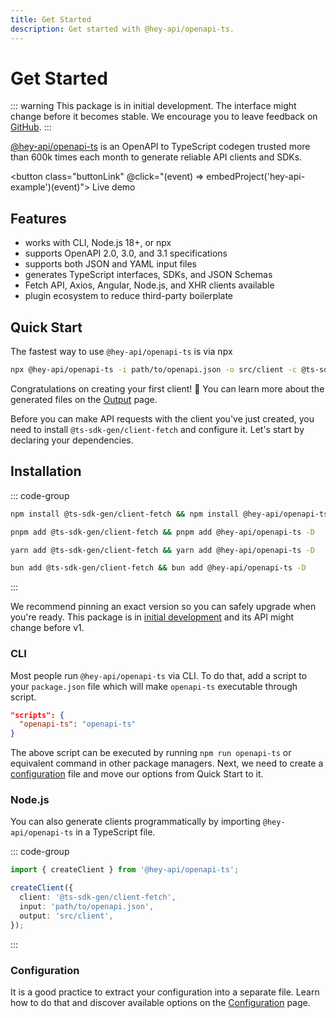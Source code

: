 ```yaml
---
title: Get Started
description: Get started with @hey-api/openapi-ts.
---
```


<script setup>
import { embedProject } from '../embed'
</script>

# Get Started

::: warning
This package is in initial development. The interface might change before it becomes stable. We encourage you to leave feedback on [GitHub](https://github.com/hey-api/openapi-ts/issues).
:::

[@hey-api/openapi-ts](https://github.com/hey-api/openapi-ts) is an OpenAPI to TypeScript codegen trusted more than 600k times each month to generate reliable API clients and SDKs.

<button class="buttonLink" @click="(event) => embedProject('hey-api-example')(event)">
Live demo
</button>

## Features

- works with CLI, Node.js 18+, or npx
- supports OpenAPI 2.0, 3.0, and 3.1 specifications
- supports both JSON and YAML input files
- generates TypeScript interfaces, SDKs, and JSON Schemas
- Fetch API, Axios, Angular, Node.js, and XHR clients available
- plugin ecosystem to reduce third-party boilerplate

## Quick Start

The fastest way to use `@hey-api/openapi-ts` is via npx

```sh
npx @hey-api/openapi-ts -i path/to/openapi.json -o src/client -c @ts-sdk-gen/client-fetch
```

Congratulations on creating your first client! 🎉 You can learn more about the generated files on the [Output](/openapi-ts/output) page.

Before you can make API requests with the client you've just created, you need to install `@ts-sdk-gen/client-fetch` and configure it. Let's start by declaring your dependencies.

## Installation

::: code-group

```sh [npm]
npm install @ts-sdk-gen/client-fetch && npm install @hey-api/openapi-ts -D
```

```sh [pnpm]
pnpm add @ts-sdk-gen/client-fetch && pnpm add @hey-api/openapi-ts -D
```

```sh [yarn]
yarn add @ts-sdk-gen/client-fetch && yarn add @hey-api/openapi-ts -D
```

```sh [bun]
bun add @ts-sdk-gen/client-fetch && bun add @hey-api/openapi-ts -D
```

:::

We recommend pinning an exact version so you can safely upgrade when you're ready. This package is in [initial development](https://semver.org/spec/v0.1.0.html#spec-item-5) and its API might change before v1.

### CLI

Most people run `@hey-api/openapi-ts` via CLI. To do that, add a script to your `package.json` file which will make `openapi-ts` executable through script.

```json
"scripts": {
  "openapi-ts": "openapi-ts"
}
```

The above script can be executed by running `npm run openapi-ts` or equivalent command in other package managers. Next, we need to create a [configuration](/openapi-ts/configuration) file and move our options from Quick Start to it.

### Node.js

You can also generate clients programmatically by importing `@hey-api/openapi-ts` in a TypeScript file.

::: code-group

```ts [openapi-ts.ts]
import { createClient } from '@hey-api/openapi-ts';

createClient({
  client: '@ts-sdk-gen/client-fetch',
  input: 'path/to/openapi.json',
  output: 'src/client',
});
```

:::

### Configuration

It is a good practice to extract your configuration into a separate file. Learn how to do that and discover available options on the [Configuration](/openapi-ts/configuration) page.

<!--@include: ../examples.md-->
<!--@include: ../sponsorship.md-->
